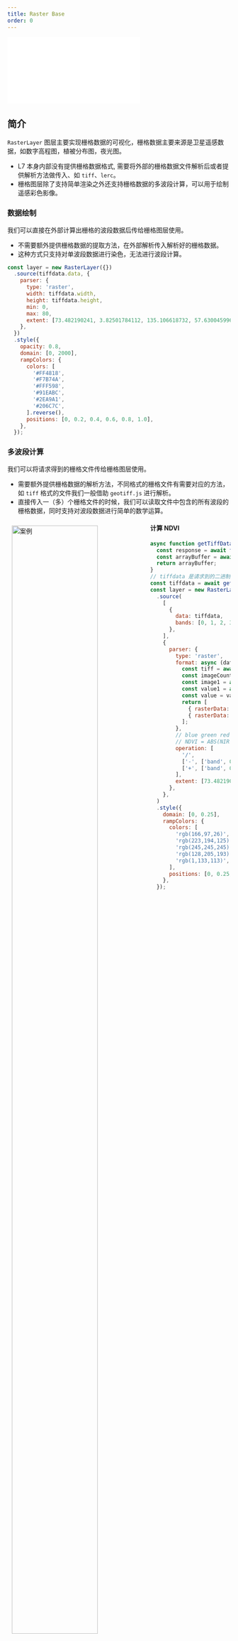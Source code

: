 ```yaml
---
title: Raster Base
order: 0
---
```


<embed src="@/docs/api/common/style.md"></embed>

## 简介

`RasterLayer` 图层主要实现栅格数据的可视化，栅格数据主要来源是卫星遥感数据，如数字高程图，植被分布图，夜光图。

- L7 本身内部没有提供栅格数据格式, 需要将外部的栅格数据文件解析后或者提供解析方法做传入、如 `tiff`、`lerc`。
- 栅格图层除了支持简单渲染之外还支持栅格数据的多波段计算，可以用于绘制遥感彩色影像。

### 数据绘制

我们可以直接在外部计算出栅格的波段数据后传给栅格图层使用。

- 不需要额外提供栅格数据的提取方法，在外部解析传入解析好的栅格数据。
- 这种方式只支持对单波段数据进行染色，无法进行波段计算。

```js
const layer = new RasterLayer({})
  .source(tiffdata.data, {
    parser: {
      type: 'raster',
      width: tiffdata.width,
      height: tiffdata.height,
      min: 0,
      max: 80,
      extent: [73.482190241, 3.82501784112, 135.106618732, 57.6300459963],
    },
  })
  .style({
    opacity: 0.8,
    domain: [0, 2000],
    rampColors: {
      colors: [
        '#FF4818',
        '#F7B74A',
        '#FFF598',
        '#91EABC',
        '#2EA9A1',
        '#206C7C',
      ].reverse(),
      positions: [0, 0.2, 0.4, 0.6, 0.8, 1.0],
    },
  });
```

### 多波段计算

我们可以将请求得到的栅格文件传给栅格图层使用。

- 需要额外提供栅格数据的解析方法，不同格式的栅格文件有需要对应的方法，如 `tiff` 格式的文件我们一般借助 `geotiff.js` 进行解析。
- 直接传入一（多）个栅格文件的时候，我们可以读取文件中包含的所有波段的栅格数据，同时支持对波段数据进行简单的数学运算。

<div>
  <div style="width:60%;float:left; margin: 10px;">
    <img  width="80%" alt="案例" src='https://gw.alipayobjects.com/mdn/rms_816329/afts/img/A*lmJFT7WONcoAAAAAAAAAAAAAARQnAQ'>
  </div>
</div>

#### 计算 NDVI

```javascript
async function getTiffData(url: string) {
  const response = await fetch(url);
  const arrayBuffer = await response.arrayBuffer();
  return arrayBuffer;
}
// tiffdata 是请求到的二进制的栅格文件
const tiffdata = await getTiffData('https: // xxx');
const layer = new RasterLayer({})
  .source(
    [
      {
        data: tiffdata,
        bands: [0, 1, 2, 3],
      },
    ],
    {
      parser: {
        type: 'raster',
        format: async (data, bands) => {
          const tiff = await GeoTIFF.fromArrayBuffer(data);
          const imageCount = await tiff.getImageCount();
          const image1 = await tiff.getImage(1);
          const value1 = await image1.readRasters();
          const value = value1;
          return [
            { rasterData: value[2], width: value.width, height: value.height }, // R
            { rasterData: value[3], width: value.width, height: value.height }, // NIR
          ];
        },
        // blue green red nir
        // NDVI = ABS(NIR - R) / (NIR + R) = 近红外与红光之差 / 近红外与红光之和
        operation: [
          '/',
          ['-', ['band', 0], ['band', 1]], // R > NIR
          ['+', ['band', 0], ['band', 1]],
        ],
        extent: [73.482190241, 3.82501784112, 135.106618732, 57.6300459963],
      },
    },
  )
  .style({
    domain: [0, 0.25],
    rampColors: {
      colors: [
        'rgb(166,97,26)',
        'rgb(223,194,125)',
        'rgb(245,245,245)',
        'rgb(128,205,193)',
        'rgb(1,133,113)',
      ],
      positions: [0, 0.25, 0.5, 0.75, 1.0],
    },
  });
```
